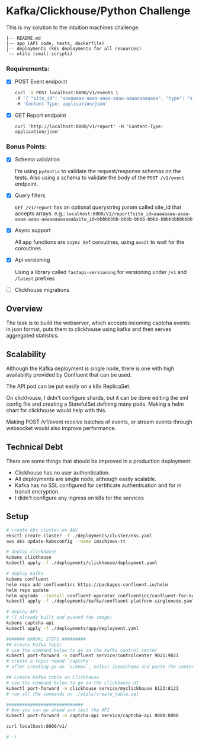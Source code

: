 # Kafka/Clickhouse/Python Challenge

This is my solution to the intuition machines challenge.

```
|-- README.md
|-- app (API code, tests, dockerfile)
|-- deployments (k8s deployments for all resources)
`-- utils (small scripts)
```

### Requirements:
- [X] POST Event endpoint

  ```sh
  curl -X POST localhost:8000/v1/events \
  -d '{ "site_id": "aaaaaaaa-aaaa-aaaa-aaaa-aaaaaaaaaaaa", "type": "serve", "correlation_id": "aaaaaaaa-aaaa-aaaa-aaaa-aaaaaaaaaaaa", "time": "2001-01-01T05:55:07"}' \
  -H 'Content-Type: application/json'
  ```

- [X] GET Report endpoint

  ```
  curl 'http://localhost:8000/v1/report' -H 'Content-Type: application/json'
  ```

### Bonus Points:
- [X] Schema validation

  I'm using `pydantic` to validate the request/response schemas on the tests.
  Also using a schema to validate the body of the `POST /v1/event` endpoint.

- [X] Query filters

  `GET /v1/report` has an optional querystring param called site_id that accepts arrays.
  e.g.: `localhost:8000/V1/report?site_id=aaaaaaaa-aaaa-aaaa-aaaa-aaaaaaaaaaaa&site_id=bbbbbbbb-bbbb-bbbb-bbbb-bbbbbbbbbbbb`

- [X] Async support 

  All app functions are `async def` coroutines, using `await` to wait for the coroutines 

- [X] Api versioning 

  Using a library called `fastapi-versioning` for versioning under `/v1` and `/latest` prefixes

- [ ] Clickhouse migrations


## Overview

The task is to build the webserver, which accepts incoming captcha events in json format, puts them to clickhouse using kafka and then serves aggregated statistics. 

## Scalability

Although the Kafka deployment is single node, there is one with high availability provided by Confluent that can be used.

The API pod can be put easily on a k8s ReplicaSet.

On clickhouse, I didn't configure shards, but it can be done editing the xml config file and creating a StatefulSet defining many pods. 
Making a helm chart for clickhouse would help with this.

Making POST /v1/event receive batches of events, or stream events through websocket would also improve performance.

## Technical Debt

There are some things that should be improved in a production deployment:

- Clickhouse has no user authentication.
- All deployments are single node, although easily scalable.
- Kafka has no SSL configured for certificate authentication and for in transit encryption.
- I didn't configure any ingress on k8s for the services

## Setup

```sh
# create k8s cluster on AWS
eksctl create cluster -f ./deployments/cluster/eks.yaml
aws eks update-kubeconfig --name imachines-tt

# deploy clickhouse
kubens clickhouse
kubectl apply -f ./deployments/clickhouse/deployment.yaml

# deploy kafka
kubens confluent
helm repo add confluentinc https://packages.confluent.io/helm
helm repo update
helm upgrade --install confluent-operator confluentinc/confluent-for-kubernetes
kubectl apply -f ./deployments/kafka/confluent-platform-singlenode.yaml

# deploy API
# (I already built and pushed the image)
kubens captcha-api
kubectl apply -f ./deployments/app/deployment.yaml

####### MANUAL STEPS #########
## Create Kafka Topic
# use the command below to go on the kafka control center
kubectl port-forward -n confluent service/controlcenter 9021:9021
# create a topic named `captcha`
# after creating go on `schema`, select Jsonschema and paste the contents of ./utils/schema.json

## Create Kafka table on Clickhouse
# use the command below to go on the clickhouse UI
kubectl port-forward -n clickhouse service/myclickhouse 8123:8123
# run all the commands on ./utils/create_table.sql

#############################
# Now you can go ahead and test the API
kubectl port-forward -n captcha-api service/captcha-api 8000:8000

curl localhost:8000/v1/

# :)
```
